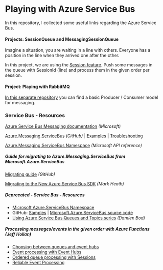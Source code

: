 # Playing with Azure Service Bus
In this repository, I collected some useful links regarding the Azure Service Bus.

#### Projects: SessionQueue and MessagingSessionQueue

Imagine a situation, you are waiting in a line with others. Everyone has a position in the line when they arrived one after the other.

In this project, we are using the [Session feature](https://docs.microsoft.com/en-us/azure/service-bus-messaging/message-sessions). Push some messages in the queue with SessionId (line) and process them in the given order per session. 

#### Project: Playing with RabbitMQ

[In this separate repository](https://github.com/19balazs86/PlayingWithRabbitMQ#6-azure-service-bus) you can find a basic Producer / Consumer model for messaging.

### Service Bus - Resources

[Azure Service Bus Messaging documentation](https://learn.microsoft.com/en-us/azure/service-bus-messaging/) *(Microsoft)*

[Azure.Messaging.ServiceBus](https://github.com/Azure/azure-sdk-for-net/tree/Azure.Messaging.ServiceBus_7.11.1/sdk/servicebus/Azure.Messaging.ServiceBus) *(GitHub)* | [Examples](https://github.com/Azure/azure-sdk-for-net/tree/Azure.Messaging.ServiceBus_7.11.1/sdk/servicebus/Azure.Messaging.ServiceBus#examples) | [Troubleshooting](https://github.com/Azure/azure-sdk-for-net/blob/main/sdk/servicebus/Azure.Messaging.ServiceBus/TROUBLESHOOTING.md)

[Azure.Messaging.ServiceBus Namespace](https://learn.microsoft.com/en-us/dotnet/api/azure.messaging.servicebus) *(Microsoft API reference)*

##### Guide for migrating to Azure.Messaging.ServiceBus from Microsoft.Azure.ServiceBus

[Migrating guide](https://github.com/Azure/azure-sdk-for-net/blob/main/sdk/servicebus/Azure.Messaging.ServiceBus/MigrationGuide.md) *(GitHub)*

[Migrating to the New Azure Service Bus SDK](https://markheath.net/post/migrating-to-new-servicebus-sdk) *(Mark Heath)*

##### Deprecated - Service Bus - Resources

- [Microsoft.Azure.ServiceBus Namespace](https://docs.microsoft.com/en-us/dotnet/api/microsoft.azure.servicebus?view=azure-dotnet)
- GitHub: [Samples](https://github.com/Azure/azure-service-bus/tree/master/samples/DotNet) | [Microsoft.Azure.ServiceBus source code](https://github.com/Azure/azure-sdk-for-net/tree/master/sdk/servicebus/Microsoft.Azure.ServiceBus/src)
- [Using Azure Service Bus Queues and Topics series](https://damienbod.com/2019/04/23/using-azure-service-bus-queues-with-asp-net-core-services/) *(Damien Bod)*

##### Processing messages/events in the given order with Azure Functions *(Jeff Hollan)*

- [Choosing between queues and event hubs](https://hackernoon.com/azure-functions-choosing-between-queues-and-event-hubs-dac4157eee1c)
- [Event processing with Event Hubs](https://medium.com/@jeffhollan/in-order-event-processing-with-azure-functions-bb661eb55428)
- [Ordered queue processing with Sessions](https://dev.to/azure/ordered-queue-processing-in-azure-functions-4h6c)
- [Reliable Event Processing](https://hackernoon.com/reliable-event-processing-in-azure-functions-37054dc2d0fc)

